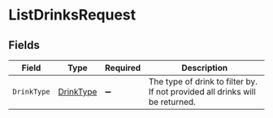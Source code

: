 # ListDrinksRequest


## Fields

| Field                                                                        | Type                                                                         | Required                                                                     | Description                                                                  |
| ---------------------------------------------------------------------------- | ---------------------------------------------------------------------------- | ---------------------------------------------------------------------------- | ---------------------------------------------------------------------------- |
| `DrinkType`                                                                  | [DrinkType](../../models/shared/DrinkType.md)                                | :heavy_minus_sign:                                                           | The type of drink to filter by. If not provided all drinks will be returned. |